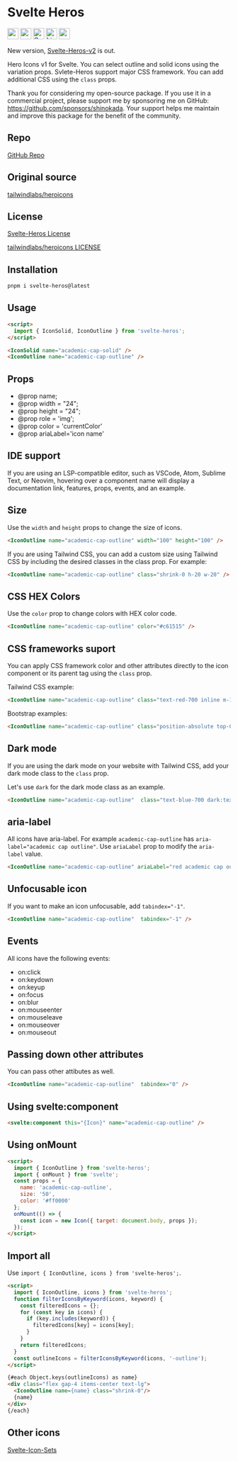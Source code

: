 # Svelte Heros

<div class="flex gap-2 my-8">
<a href="https://github.com/sponsors/shinokada" target="_blank"><img src="https://img.shields.io/static/v1?label=Sponsor&message=%E2%9D%A4&logo=GitHub&color=%23fe8e86" alt="sponsor" height="25" style="height: 25px !important;"></a>
<a href="https://www.npmjs.com/package/svelte-heros" rel="nofollow" target="_blank"><img src="https://img.shields.io/npm/v/svelte-heros" alt="npm" height="25" style="height: 25px !important;"></a>
<a href="https://twitter.com/shinokada" rel="nofollow" target="_blank"><img src="https://img.shields.io/badge/created%20by-@shinokada-4BBAAB.svg" alt="Created by Shin Okada" height="25" style="height: 25px !important;"></a>
<a href="http://www.apache.org/licenses/" rel="nofollow" target="_blank"><img src="https://img.shields.io/github/license/shinokada/svelte-heros" alt="License" height="25" style="height: 25px !important;"></a>
<a href="https://www.npmjs.com/package/svelte-heros" rel="nofollow" target="_blank"><img src="https://img.shields.io/npm/dw/svelte-heros.svg" alt="npm" height="25" style="height: 25px !important;"></a>
</div>

New version, [Svelte-Heros-v2](https://svelte-heros-v2.vercel.app) is out.

Hero Icons v1 for Svelte. You can select outline and solid icons using the variation props. Svlete-Heros support major CSS framework. You can add additional CSS using the `class` props.

Thank you for considering my open-source package. If you use it in a commercial project, please support me by sponsoring me on GitHub: https://github.com/sponsors/shinokada. Your support helps me maintain and improve this package for the benefit of the community.

## Repo

[GitHub Repo](https://github.com/shinokada/svelte-heros)

## Original source

[tailwindlabs/heroicons](https://github.com/tailwindlabs/heroicons)

## License

[Svelte-Heros License](https://github.com/shinokada/svelte-heros/blob/main/LICENSE)

[tailwindlabs/heroicons LICENSE](https://github.com/tailwindlabs/heroicons/blob/main/LICENSE)


## Installation

```sh
pnpm i svelte-heros@latest
```

## Usage

```html
<script>
  import { IconSolid, IconOutline } from 'svelte-heros';
</script>

<IconSolid name="academic-cap-solid" />
<IconOutline name="academic-cap-outline" />
```

## Props

- @prop name;
- @prop width = "24";
- @prop height = "24";
- @prop role = 'img';
- @prop color = 'currentColor'
- @prop ariaLabel='icon name'

## IDE support

If you are using an LSP-compatible editor, such as VSCode, Atom, Sublime Text, or Neovim, hovering over a component name will display a documentation link, features, props, events, and an example.

## Size

Use the `width` and `height` props to change the size of icons.

```html
<IconOutline name="academic-cap-outline" width="100" height="100" />
```

If you are using Tailwind CSS, you can add a custom size using Tailwind CSS by including the desired classes in the class prop. For example:

```html
<IconOutline name="academic-cap-outline" class="shrink-0 h-20 w-20" />
```

## CSS HEX Colors

Use the `color` prop to change colors with HEX color code.

```html
<IconOutline name="academic-cap-outline" color="#c61515" />
```

## CSS frameworks suport

You can apply CSS framework color and other attributes directly to the icon component or its parent tag using the `class` prop.

Tailwind CSS example:

```html
<IconOutline name="academic-cap-outline" class="text-red-700 inline m-1" />
```

Bootstrap examples:

```html
<IconOutline name="academic-cap-outline" class="position-absolute top-0 px-1" />
```

## Dark mode

If you are using the dark mode on your website with Tailwind CSS, add your dark mode class to the `class` prop.

Let's use `dark` for the dark mode class as an example.

```html
<IconOutline name="academic-cap-outline"  class="text-blue-700 dark:text-red-500" />
```

## aria-label

All icons have aria-label. For example `academic-cap-outline` has `aria-label="academic cap outline"`.
Use `ariaLabel` prop to modify the `aria-label` value.

```html
<IconOutline name="academic-cap-outline" ariaLabel="red academic cap outline" color="#c61515"/>
```

## Unfocusable icon

If you want to make an icon unfocusable, add `tabindex="-1"`.

```html
<IconOutline name="academic-cap-outline"  tabindex="-1" />
```

## Events

All icons have the following events:

- on:click
- on:keydown
- on:keyup
- on:focus
- on:blur
- on:mouseenter
- on:mouseleave
- on:mouseover
- on:mouseout

## Passing down other attributes

You can pass other attibutes as well.

```html
<IconOutline name="academic-cap-outline"  tabindex="0" />
```

## Using svelte:component

```html
<svelte:component this="{Icon}" name="academic-cap-outline" />
```

## Using onMount

```html
<script>
  import { IconOutline } from 'svelte-heros';
  import { onMount } from 'svelte';
  const props = {
    name: 'academic-cap-outline',
    size: '50',
    color: '#ff0000'
  };
  onMount(() => {
    const icon = new Icon({ target: document.body, props });
  });
</script>
```


## Import all

Use `import { IconOutline, icons } from 'svelte-heros';`.

```html
<script>
  import { IconOutline, icons } from 'svelte-heros';
  function filterIconsByKeyword(icons, keyword) {
    const filteredIcons = {};
    for (const key in icons) {
      if (key.includes(keyword)) {
        filteredIcons[key] = icons[key];
      }
    }
    return filteredIcons;
  }
  const outlineIcons = filterIconsByKeyword(icons, '-outline');
</script>

{#each Object.keys(outlineIcons) as name}
<div class="flex gap-4 items-center text-lg">
  <IconOutline name={name} class="shrink-0"/>
  {name}
</div>
{/each}
```

## Other icons

[Svelte-Icon-Sets](https://svelte-svg-icons.vercel.app/)
